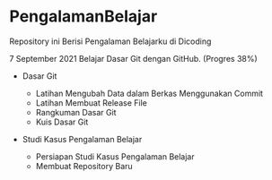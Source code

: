 # PengalamanBelajar
Repository ini Berisi Pengalaman Belajarku di Dicoding

7 September 2021
Belajar Dasar Git dengan GitHub. (Progres 38%)
* Dasar Git
  * Latihan Mengubah Data dalam Berkas Menggunakan Commit 
  * Latihan Membuat Release File
  * Rangkuman Dasar Git
  * Kuis Dasar Git

* Studi Kasus Pengalaman Belajar
  * Persiapan Studi Kasus Pengalaman Belajar
  * Membuat Repository Baru
